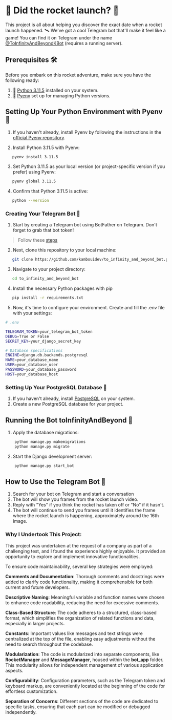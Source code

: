 # 🚀 Did the rocket launch? 🚀

This project is all about helping you discover the exact date when a rocket launch happened. 🛰️ We've got a cool Telegram bot that'll make it feel like a game! You can find it on Telegram under the name [@ToInfinityAndBeyondKBot](https://t.me/ToInfinityAndBeyondKBot) (requires a running server).

## Prerequisites 🛠️

Before you embark on this rocket adventure, make sure you have the following ready:

1. 🐍 [Python 3.11.5](https://www.python.org/downloads/release/python-3115/) installed on your system.
2. 🌟 [Pyenv](https://github.com/pyenv/pyenv) set up for managing Python versions.

## Setting Up Your Python Environment with Pyenv 🐍

1. If you haven't already, install Pyenv by following the instructions in the [official Pyenv repository](https://github.com/pyenv/pyenv).

2. Install Python 3.11.5 with Pyenv:

```bash
   pyenv install 3.11.5
```

3. Set Python 3.11.5 as your local version (or project-specific version if you prefer) using Pyenv:
```bash
   pyenv global 3.11.5
```
4. Confirm that Python 3.11.5 is active:
```bash
   python --version
```

### Creating Your Telegram Bot 🤖

1. Start by creating a Telegram bot using BotFather on Telegram. Don't forget to grab that bot token!

>Follow these [steps](https://core.telegram.org/bots#3-how-do-i-create-a-bot)

2. Next, clone this repository to your local machine:

```bash
   git clone https://github.com/kambouidev/to_infinity_and_beyond_bot.git
```

3. Navigate to your project directory:
```bash
   cd to_infinity_and_beyond_bot
```

4. Install the necessary Python packages with pip
```bash
   pip install -r requirements.txt
```

5. Now, it's time to configure your environment. Create and fill the .env file with your settings:

```bash
# .env

TELEGRAM_TOKEN=your_telegram_bot_token
DEBUG=True or False
SECRET_KEY=your_django_secret_key

# Database specifications
ENGINE=django.db.backends.postgresql
NAME=your_database_name
USER=your_database_user
PASSWORD=your_database_password
HOST=your_database_host
```
### Setting Up Your PostgreSQL Database 🐘

1. If you haven't already, install [PostgreSQL](https://www.postgresql.org/download/) on your system.
2. Create a new PostgreSQL database for your project.

## Running the Bot toInfinityAndBeyond 🚀

1. Apply the database migrations:
```bash
    python manage.py makemigrations
    python manage.py migrate
```

2. Start the Django development server:
```bash
    python manage.py start_bot
``` 

## How to Use the Telegram Bot 📱

1. Search for your bot on Telegram and start a conversation
2. The bot will show you frames from the rocket launch video.
3. Reply with "Yes" if you think the rocket has taken off or "No" if it hasn't.
4. The bot will continue to send you frames until it identifies the frame where the rocket launch is happening, approximately around the 16th image.

### Why I Undertook This Project:

This project was undertaken at the request of a company as part of a challenging test, and I found the experience highly enjoyable. It provided an opportunity to explore and implement innovative functionalities.

To ensure code maintainability, several key strategies were employed:

**Comments and Documentation**: Thorough comments and docstrings were added to clarify code functionality, making it comprehensible for both current and future developers.

**Descriptive Naming**: Meaningful variable and function names were chosen to enhance code readability, reducing the need for excessive comments.

**Class-Based Structure**: The code adheres to a structured, class-based format, which simplifies the organization of related functions and data, especially in larger projects.

**Constants**: Important values like messages and text strings were centralized at the top of the file, enabling easy adjustments without the need to search throughout the codebase.

**Modularization**: The code is modularized into separate components, like **RocketManager** and **MessageManager**, housed within the **bot_app** folder. This modularity allows for independent management of various application aspects.

**Configurability**: Configuration parameters, such as the Telegram token and keyboard markup, are conveniently located at the beginning of the code for effortless customization.

**Separation of Concerns**: Different sections of the code are dedicated to specific tasks, ensuring that each part can be modified or debugged independently.